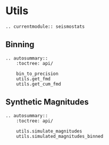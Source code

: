 # Utils

```{eval-rst}
.. currentmodule:: seismostats
```

## Binning

```{eval-rst}
.. autosummary::
    :toctree: api/

    bin_to_precision
    utils.get_fmd
    utils.get_cum_fmd

```

## Synthetic Magnitudes

```{eval-rst}
.. autosummary::
    :toctree: api/

    utils.simulate_magnitudes
    utils.simulated_magnitudes_binned

```